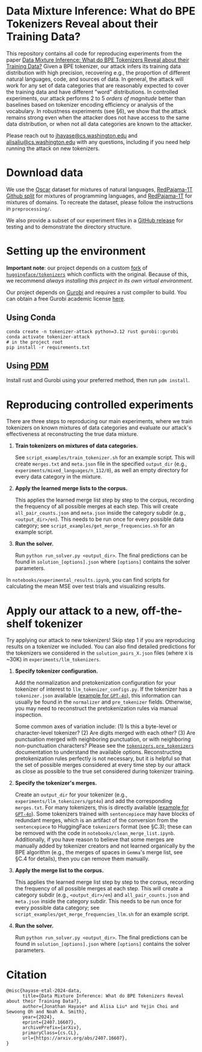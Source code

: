 # Data Mixture Inference: What do BPE Tokenizers Reveal about their Training Data?

This repository contains all code for reproducing experiments from the paper [Data Mixture Inference: What do BPE Tokenizers Reveal about their Training Data?](https://arxiv.org/abs/2407.16607) Given a BPE tokenizer, our attack infers its training data distribution with high precision, recovering e.g., the proportion of different natural languages, code, and sources of data. In general, the attack will work for any set of data categories that are reasonably expected to cover the training data and have different "word" distributions. In controlled experiments, our attack performs 2 to 5 *orders of magnitude* better than baselines based on tokenizer encoding efficiency or analysis of the vocabulary. In robustness experiments (see §6), we show that the attack remains strong even when the attacker does not have access to the same data distribution, or when not all data categories are known to the attacker.

Please reach out to jhayase@cs.washington.edu and alisaliu@cs.washington.edu with any questions, including if you need help running the attack on new tokenizers.

# Download data
We use the [Oscar](https://huggingface.co/datasets/oscar-corpus/OSCAR-2301) dataset for mixtures of natural languages, [RedPajama-1T](https://huggingface.co/datasets/togethercomputer/RedPajama-Data-1T) [Github split](https://huggingface.co/datasets/togethercomputer/RedPajama-Data-1T/blob/main/urls/github.txt) for mixtures of programming languages, and [RedPajama-1T](https://huggingface.co/datasets/togethercomputer/RedPajama-Data-1T) for mixtures of domains. To recreate the dataset, please follow the instructions in `preprocessing/`.

We also provide a subset of our experiment files in a [GitHub release](https://github.com/alisawuffles/tokenizer-attack/releases) for testing and to demonstrate the directory structure.

# Setting up the environment

**Important note**: our project depends on a custom [fork](https://github.com/alisawuffles/tokenizers-bpe-attack) of [`huggingface/tokenizers`](https://github.com/huggingface/tokenizers) which conflicts with the original.
Because of this, we recommend *always installing this project in its own virtual environment*.

Our project depends on [Gurobi](https://www.gurobi.com/) and requires a rust compiler to build. You can obtain a free Gurobi academic license [here](https://www.gurobi.com/academia/academic-program-and-licenses/).

## Using Conda

```
conda create -n tokenizer-attack python=3.12 rust gurobi::gurobi
conda activate tokenizer-attack
# in the project root
pip install -r requirements.txt
```

## Using [PDM](https://pdm-project.org)

Install rust and Gurobi using your preferred method, then run `pdm install`.

# Reproducing controlled experiments
There are three steps to reproducing our main experiments, where we train tokenizers on known mixtures of data categories and evaluate our attack's effectiveness at reconstructing the true data mixture.

1. **Train tokenizers on mixtures of data categories.**

   See `script_examples/train_tokenizer.sh` for an example script. This will create `merges.txt` and `meta.json` file in the specified `output_dir` (e.g., `experiments/mixed_languages/n_112/0`), as well an empty directory for every data category in the mixture.
   
3. **Apply the learned merge lists to the corpus.**

   This applies the learned merge list step by step to the corpus, recording the frequency of all possible merges at each step. This will create `all_pair_counts.json` and `meta.json` inside the category subdir (e.g., `<output_dir>/en`). This needs to be run once for every possible data category; see `script_examples/get_merge_frequencies.sh` for an example script.
   
3. **Run the solver.**

   Run `python run_solver.py <output_dir>`. The final predictions can be found in `solution_[options].json` where `[options]` contains the solver parameters.

In `notebooks/experimental_results.ipynb`, you can find scripts for calculating the mean MSE over test trials and visualizing results.

# Apply our attack to a new, off-the-shelf tokenizer
Try applying our attack to new tokenizers! Skip step 1 if you are reproducing results on a tokenizer we included. You can also find detailed predictions for the tokenizers we considered in the `solution_pairs_X.json` files (where `X` is ~30K) in `experiments/llm_tokenizers`.

1. **Specify tokenizer configuration.**

   Add the normalization and pretokenization configuration for your tokenizer of interest to `llm_tokenizer_configs.py`. If the tokenizer has a `tokenizer.json` available ([example for `GPT-4o`](https://huggingface.co/Xenova/gpt-4o/blob/main/tokenizer.json)), this information can usually be found in the `normalizer` and `pre_tokenizer` fields. Otherwise, you may need to reconstruct the pretokenization rules via manual inspection.

   Some common axes of variation include: (1) Is this a byte-level or character-level tokenizer? (2) Are digits merged with each other? (3) Are punctuation merged with neighboring punctuation, or with neighboring non-punctuation characters? Please see the [`tokenizers.pre_tokenizers`](https://huggingface.co/docs/tokenizers/en/api/pre-tokenizers) documentation to understand the available options. Reconstructing pretokenization rules perfectly is not necessary, but it is helpful so that the set of possible merges considered at every time step by our attack as close as possible to the true set considered during tokenizer training.
   
2. **Specify the tokenizer's merges.**

   Create an `output_dir` for your tokenizer (e.g., `experiments/llm_tokenizers/gpt4o`) and add the corresponding `merges.txt`. For many tokenizers, this is directly available ([example for `GPT-4o`](https://huggingface.co/Xenova/gpt-4o/blob/main/merges.txt)). Some tokenizers trained with `sentencepiece` may have blocks of redundant merges, which is an artifact of the conversion from the `sentencepiece` to HuggingFace `tokenizers` format (see §C.3); these can be removed with the code in `notebooks/clean_merge_list.ipynb`. Additionally, if you have reason to believe that some merges are manually added by tokenizer creators and not learned organically by the BPE algorithm (e.g., the merges of spaces in `Gemma`'s merge list, see §C.4 for details), then you can remove them manually.
   
3. **Apply the merge list to the corpus.**

   This applies the learned merge list step by step to the corpus, recording the frequency of all possible merges at each step. This will create a category subdir (e.g., `<output_dir>/en`) and `all_pair_counts.json` and `meta.json` inside the category subdir. This needs to be run once for every possible data category; see `script_examples/get_merge_frequencies_llm.sh` for an example script.
   
4. **Run the solver.**

   Run `python run_solver.py <output_dir>`. The final predictions can be found in `solution_[options].json` where `[options]` contains the solver parameters.

# Citation
```
@misc{hayase-etal-2024-data,
      title={Data Mixture Inference: What do BPE Tokenizers Reveal about their Training Data?}, 
      author={Jonathan Hayase* and Alisa Liu* and Yejin Choi and Sewoong Oh and Noah A. Smith},
      year={2024},
      eprint={2407.16607},
      archivePrefix={arXiv},
      primaryClass={cs.CL},
      url={https://arxiv.org/abs/2407.16607}, 
}
```
